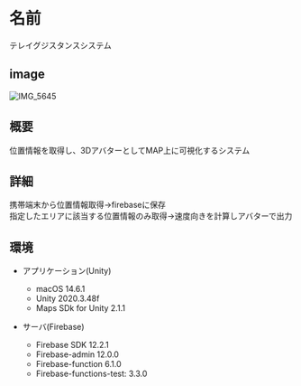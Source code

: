 # 名前
テレイグジスタンスシステム

## image
![IMG_5645](https://github.com/user-attachments/assets/ffacb648-230c-4b93-8927-735847fe2bf7)


## 概要
位置情報を取得し、3DアバターとしてMAP上に可視化するシステム

## 詳細
携帯端末から位置情報取得→firebaseに保存<br>
指定したエリアに該当する位置情報のみ取得→速度向きを計算しアバターで出力


## 環境
* アプリケーション(Unity)
  * macOS 14.6.1
  * Unity 2020.3.48f
  * Maps SDk for Unity 2.1.1

* サーバ(Firebase)
  * Firebase SDK 12.2.1
  * Firebase-admin 12.0.0
  * Firebase-function 6.1.0
  * Firebase-functions-test: 3.3.0
